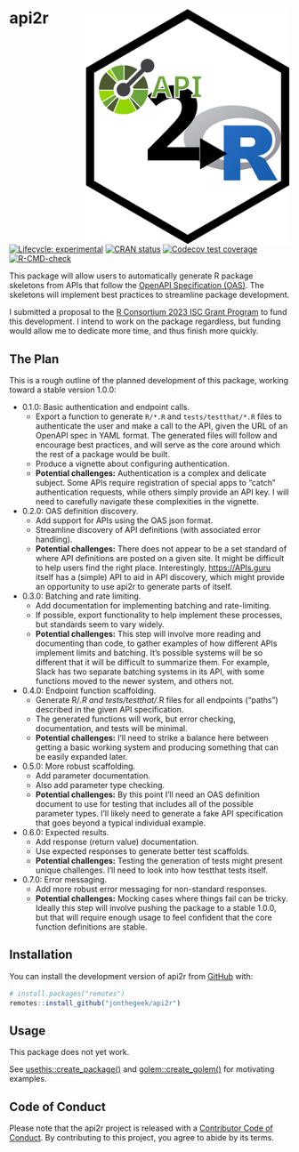 
<!-- README.md is generated from README.Rmd. Please edit that file -->

# api2r <a href="https://jonthegeek.github.io/api2r/"><img src="man/figures/logo.svg" align="right" height="424" /></a>

<!-- badges: start -->

[![Lifecycle:
experimental](https://img.shields.io/badge/lifecycle-experimental-orange.svg)](https://lifecycle.r-lib.org/articles/stages.html#experimental)
[![CRAN
status](https://www.r-pkg.org/badges/version/api2r)](https://CRAN.R-project.org/package=api2r)
[![Codecov test
coverage](https://codecov.io/gh/jonthegeek/api2r/branch/main/graph/badge.svg)](https://app.codecov.io/gh/jonthegeek/api2r?branch=main)
[![R-CMD-check](https://github.com/jonthegeek/api2r/actions/workflows/R-CMD-check.yaml/badge.svg)](https://github.com/jonthegeek/api2r/actions/workflows/R-CMD-check.yaml)
<!-- badges: end -->

This package will allow users to automatically generate R package
skeletons from APIs that follow the [OpenAPI Specification
(OAS)](https://spec.openapis.org/oas/v3.1.0). The skeletons will
implement best practices to streamline package development.

I submitted a proposal to the [R Consortium 2023 ISC Grant
Program](https://www.r-consortium.org/all-projects/call-for-proposals)
to fund this development. I intend to work on the package regardless,
but funding would allow me to dedicate more time, and thus finish more
quickly.

## The Plan

This is a rough outline of the planned development of this package,
working toward a stable version 1.0.0:

- 0.1.0: Basic authentication and endpoint calls.
  - Export a function to generate `R/*.R` and `tests/testthat/*.R` files
    to authenticate the user and make a call to the API, given the URL
    of an OpenAPI spec in YAML format. The generated files will follow
    and encourage best practices, and will serve as the core around
    which the rest of a package would be built.
  - Produce a vignette about configuring authentication.
  - **Potential challenges:** Authentication is a complex and delicate
    subject. Some APIs require registration of special apps to “catch”
    authentication requests, while others simply provide an API key. I
    will need to carefully navigate these complexities in the vignette.
- 0.2.0: OAS definition discovery.
  - Add support for APIs using the OAS json format.
  - Streamline discovery of API definitions (with associated error
    handling).
  - **Potential challenges:** There does not appear to be a set standard
    of where API definitions are posted on a given site. It might be
    difficult to help users find the right place. Interestingly,
    <https://APIs.guru> itself has a (simple) API to aid in API
    discovery, which might provide an opportunity to use api2r to
    generate parts of itself.
- 0.3.0: Batching and rate limiting.
  - Add documentation for implementing batching and rate-limiting.
  - If possible, export functionality to help implement these processes,
    but standards seem to vary widely.
  - **Potential challenges:** This step will involve more reading and
    documenting than code, to gather examples of how different APIs
    implement limits and batching. It’s possible systems will be so
    different that it will be difficult to summarize them. For example,
    Slack has two separate batching systems in its API, with some
    functions moved to the newer system, and others not.
- 0.4.0: Endpoint function scaffolding.
  - Generate R/*.R and tests/testthat/*.R files for all endpoints
    (“paths”) described in the given API specification.
  - The generated functions will work, but error checking,
    documentation, and tests will be minimal.
  - **Potential challenges:** I’ll need to strike a balance here between
    getting a basic working system and producing something that can be
    easily expanded later.
- 0.5.0: More robust scaffolding.
  - Add parameter documentation.
  - Also add parameter type checking.
  - **Potential challenges:** By this point I’ll need an OAS definition
    document to use for testing that includes all of the possible
    parameter types. I’ll likely need to generate a fake API
    specification that goes beyond a typical individual example.
- 0.6.0: Expected results.
  - Add response (return value) documentation.
  - Use expected responses to generate better test scaffolds.
  - **Potential challenges:** Testing the generation of tests might
    present unique challenges. I’ll need to look into how testthat tests
    itself.
- 0.7.0: Error messaging.
  - Add more robust error messaging for non-standard responses.
  - **Potential challenges:** Mocking cases where things fail can be
    tricky. Ideally this step will involve pushing the package to a
    stable 1.0.0, but that will require enough usage to feel confident
    that the core function definitions are stable.

## Installation

You can install the development version of api2r from
[GitHub](https://github.com/) with:

``` r
# install.packages("remotes")
remotes::install_github("jonthegeek/api2r")
```

## Usage

This package does not yet work.

See
[usethis::create_package()](https://usethis.r-lib.org/reference/create_package.html)
and
[golem::create_golem()](https://thinkr-open.github.io/golem/reference/create_golem.html)
for motivating examples.

## Code of Conduct

Please note that the api2r project is released with a [Contributor Code
of Conduct](https://jonthegeek.github.io/api2r/CODE_OF_CONDUCT.html). By
contributing to this project, you agree to abide by its terms.
